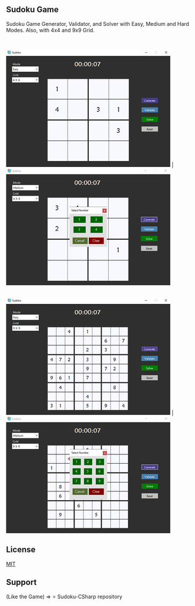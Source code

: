 ## Sudoku Game
Sudoku Game Generator, Validator, and Solver with Easy, Medium and Hard Modes. Also, with 4x4 and 9x9 Grid.

<br />

![Sudoku Game 4x4](src/images/sudoku-4x4.png) | ![Sudoku Game 4x4 Numpad](src/images/sudoku-4x4-numpad.png)<br /><br />

![Sudoku Game 9x9](src/images/sudoku-9x9.png) | ![Sudoku Game 9x9 Numpad](src/images/sudoku-9x9-numpad.png)
<br />

## License
[MIT](https://github.com/nayanbunny/Sudoku-CSharp/blob/main/LICENSE)

## Support
(Like the Game) => :star: Sudoku-CSharp repository